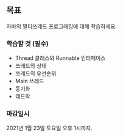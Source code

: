 <h2>목표</h2>

자바의 멀티쓰레드 프로그래밍에 대해 학습하세요.

<h3>학습할 것 (필수)</h3>

- Thread 클래스와 Runnable 인터페이스
- 쓰레드의 상태
- 쓰레드의 우선순위
- Main 쓰레드
- 동기화
- 데드락

<h3>마감일시</h3>
2021년 1월 23일 토요일 오후 1시까지.
